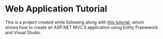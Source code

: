 # Web Application Tutorial

This is a project created while following along with [this tutorial](https://www.asp.net/mvc/overview/getting-started/getting-started-with-ef-using-mvc/creating-an-entity-framework-data-model-for-an-asp-net-mvc-application), which shows how to create an ASP.NET MVC 5 application using Entity Framework and Visual Studio.
